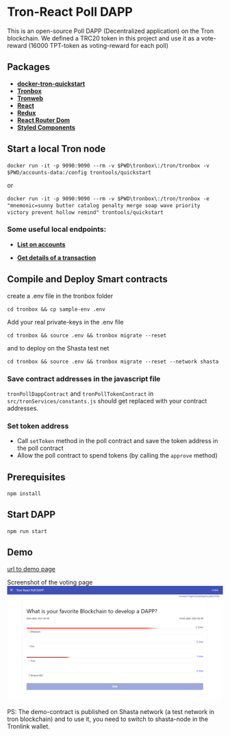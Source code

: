# Tron-React Poll DAPP
This is an open-source Poll DAPP (Decentralized application) on the Tron blockchain. We defined a TRC20 token in this project and use it as a vote-reward (16000 TPT-token as voting-reward for each poll)


## Packages

- **[docker-tron-quickstart](https://github.com/TRON-US/docker-tron-quickstart)**
- **[Tronbox](https://github.com/tronprotocol/tronbox)**
- **[Tronweb](https://github.com/tronprotocol/tronweb)**
- **[React](https://github.com/facebook/react)**
- **[Redux](https://github.com/reduxjs/redux)**
- **[React Router Dom](https://github.com/ReactTraining/react-router/tree/master/packages/react-router-dom)**
- **[Styled Components](https://github.com/styled-components/styled-components)**


## Start a local Tron node

```shell
docker run -it -p 9090:9090 --rm -v $PWD\tronbox\:/tron/tronbox -v $PWD/accounts-data:/config trontools/quickstart

```
or
```shell
docker run -it -p 9090:9090 --rm -v $PWD\tronbox\:/tron/tronbox -e "mnemonic=sunny butter catalog penalty merge soap wave priority victory prevent hollow remind" trontools/quickstart

```

### Some useful local endpoints:
- **[List on accounts](http://localhost:9090/admin/accounts)**

- **[Get details of a transaction](http://127.0.0.1:9090/wallet/gettransactionbyid?value=the-transaction-id)**


## Compile and Deploy Smart contracts

create a .env file in the tronbox folder

```shell
cd tronbox && cp sample-env .env 
```
Add your real private-keys in the .env file


```shell
cd tronbox && source .env && tronbox migrate --reset 

```
and to deploy on the Shasta test net
```shell
cd tronbox && source .env && tronbox migrate --reset --network shasta

```
### Save contract addresses in the javascript file
`tronPollDappContract` and `tronPollTokenContract` in `src/tronServices/constants.js` should get replaced with your contract addresses.
### Set token address 
- Call `setToken` method in the poll contract and save the token address in the poll contract
- Allow the poll contract to spend tokens (by calling the `approve` method)
## Prerequisites
```
npm install
```


## Start DAPP
```
npm run start
```

## Demo
[url to demo page](https://vahidfzm.github.io/tron-react-poll-dapp/index.html)

Screenshot of the voting page
![demo](./demo.png)

PS: The demo-contract is published on Shasta network (a test network in tron blockchain) and to use it, you need to switch to shasta-node in the Tronlink wallet. 

